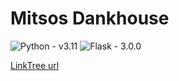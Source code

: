 # Mitsos Dankhouse
![Python - v3.11](https://img.shields.io/badge/Python_v3.11-FFD43B?logo=Python)
![Flask - 3.0.0](https://img.shields.io/badge/Flask_v3.0.0-000?logo=Flask)

[LinkTree url](https://linktr.ee/MitsosDankhouse)

